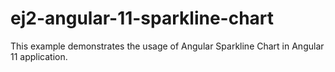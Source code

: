 # ej2-angular-11-sparkline-chart
This example demonstrates the usage of Angular Sparkline Chart  in Angular 11 application.
